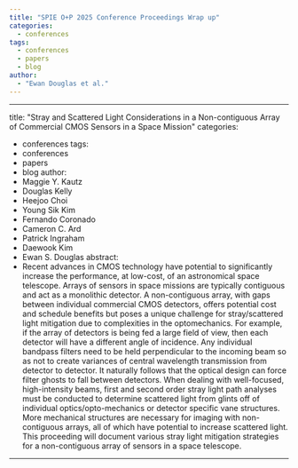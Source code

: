 ```yaml
---
title: "SPIE O+P 2025 Conference Proceedings Wrap up"
categories:
  - conferences
tags:
  - conferences
  - papers
  - blog
author:
  - "Ewan Douglas et al."
---
```


---
title: "Stray and Scattered Light Considerations in a Non-contiguous Array of Commercial CMOS Sensors in a Space Mission"
categories:
  - conferences
tags:
  - conferences
  - papers
  - blog
author:
  - Maggie Y. Kautz
  - Douglas Kelly
  - Heejoo Choi
  - Young Sik Kim
  - Fernando Coronado
  - Cameron C. Ard
  - Patrick Ingraham
  - Daewook Kim
  - Ewan S. Douglas
abstract:
  - Recent advances in CMOS technology have potential to significantly increase the performance, at low-cost, of an astronomical space telescope. Arrays of sensors in space missions are typically contiguous and act as a monolithic detector. A non-contiguous array, with gaps between individual commercial CMOS detectors, offers potential cost and schedule benefits but poses a unique challenge for stray/scattered light mitigation due to complexities in the optomechanics. For example, if the array of detectors is being fed a large field of view, then each detector will have a different angle of incidence. Any individual bandpass filters need to be held perpendicular to the incoming beam so as not to create variances of central wavelength transmission from detector to detector. It naturally follows that the optical design can force filter ghosts to fall between detectors. When dealing with well-focused, high-intensity beams, first and second order stray light path analyses must be conducted to determine scattered light from glints off of individual optics/opto-mechanics or detector specific vane structures. More mechanical structures are necessary for imaging with non-contiguous arrays, all of which have potential to increase scattered light. This proceeding will document various stray light mitigation strategies for a non-contiguous array of sensors in a space telescope.
---
